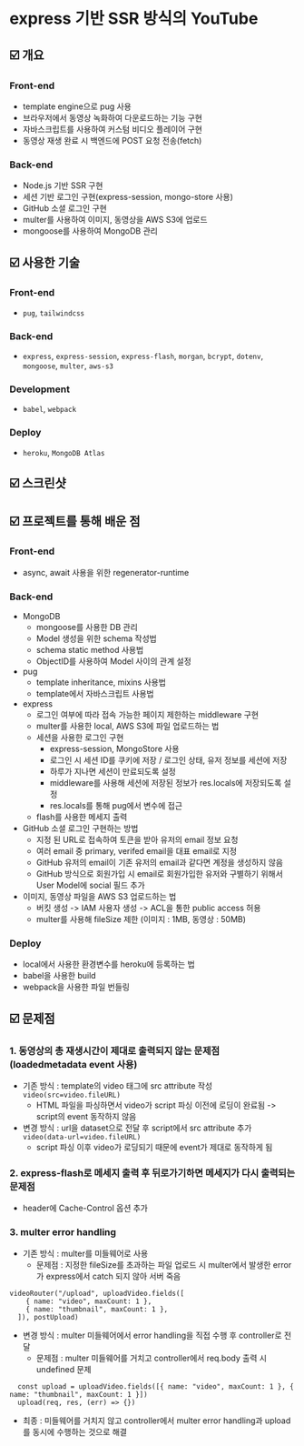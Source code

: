 # express 기반 SSR 방식의 YouTube

## ☑️ 개요

### Front-end

- template engine으로 pug 사용
- 브라우저에서 동영상 녹화하여 다운로드하는 기능 구현
- 자바스크립트를 사용하여 커스텀 비디오 플레이어 구현
- 동영상 재생 완료 시 백엔드에 POST 요청 전송(fetch)

### Back-end

- Node.js 기반 SSR 구현
- 세션 기반 로그인 구현(express-session, mongo-store 사용)
- GitHub 소셜 로그인 구현
- multer를 사용하여 이미지, 동영상을 AWS S3에 업로드
- mongoose를 사용하여 MongoDB 관리

## ☑️ 사용한 기술

### Front-end

- `pug`, `tailwindcss`

### Back-end

- `express`, `express-session`, `express-flash`, `morgan`, `bcrypt`, `dotenv`, `mongoose`, `multer`, `aws-s3`

### Development

- `babel`, `webpack`

### Deploy

- `heroku`, `MongoDB Atlas`

## ☑️ 스크린샷

## ☑️ 프로젝트를 통해 배운 점

### Front-end

- async, await 사용을 위한 regenerator-runtime

### Back-end

- MongoDB
  - mongoose를 사용한 DB 관리
  - Model 생성을 위한 schema 작성법
  - schema static method 사용법
  - ObjectID를 사용하여 Model 사이의 관계 설정
- pug
  - template inheritance, mixins 사용법
  - template에서 자바스크립트 사용법
- express
  - 로그인 여부에 따라 접속 가능한 페이지 제한하는 middleware 구현
  - multer를 사용한 local, AWS S3에 파일 업로드하는 법
  - 세션을 사용한 로그인 구현
    - express-session, MongoStore 사용
    - 로그인 시 세션 ID를 쿠키에 저장 / 로그인 상태, 유저 정보를 세션에 저장
    - 하루가 지나면 세션이 만료되도록 설정
    - middleware를 사용해 세션에 저장된 정보가 res.locals에 저장되도록 설정
    - res.locals를 통해 pug에서 변수에 접근
  - flash를 사용한 메세지 출력
- GitHub 소셜 로그인 구현하는 방법
  - 지정 된 URL로 접속하여 토큰을 받아 유저의 email 정보 요청
  - 여러 email 중 primary, verifed email을 대표 email로 지정
  - GitHub 유저의 email이 기존 유저의 email과 같다면 계정을 생성하지 않음
  - GitHub 방식으로 회원가입 시 email로 회원가입한 유저와 구별하기 위해서 User Model에 social 필드 추가
- 이미지, 동영상 파일을 AWS S3 업로드하는 법
  - 버킷 생성 -> IAM 사용자 생성 -> ACL을 통한 public access 허용
  - multer를 사용해 fileSize 제한 (이미지 : 1MB, 동영상 : 50MB)

### Deploy

- local에서 사용한 환경변수를 heroku에 등록하는 법
- babel을 사용한 build
- webpack을 사용한 파일 번들링

## ☑️ 문제점
### 1. 동영상의 총 재생시간이 제대로 출력되지 않는 문제점 (loadedmetadata event 사용)
  - 기존 방식 : template의 video 태그에 src attribute 작성 `video(src=video.fileURL)`
    - HTML 파일을 파싱하면서 video가 script 파싱 이전에 로딩이 완료됨 -> script의 event 동작하지 않음
  - 변경 방식 : url을 dataset으로 전달 후 script에서 src attribute 추가 `video(data-url=video.fileURL)`
    - script 파싱 이후 video가 로딩되기 때문에 event가 제대로 동작하게 됨

### 2. express-flash로 메세지 출력 후 뒤로가기하면 메세지가 다시 출력되는 문제점
  - header에 Cache-Control 옵션 추가

### 3. multer error handling

  - 기존 방식 : multer를 미들웨어로 사용
    - 문제점 : 지정한 fileSize를 초과하는 파일 업로드 시 multer에서 발생한 error가 express에서 catch 되지 않아 서버 죽음
```
videoRouter("/upload", uploadVideo.fields([
    { name: "video", maxCount: 1 },
    { name: "thumbnail", maxCount: 1 },
  ]), postUpload)
```
  - 변경 방식 : multer 미들웨어에서 error handling을 직접 수행 후 controller로 전달
    - 문제점 : multer 미들웨어를 거치고 controller에서 req.body 출력 시 undefined 문제
```
  const upload = uploadVideo.fields([{ name: "video", maxCount: 1 }, { name: "thumbnail", maxCount: 1 }])
  upload(req, res, (err) => {})
```
  - 최종 : 미들웨어를 거치지 않고 controller에서 multer error handling과 upload를 동시에 수행하는 것으로 해결
